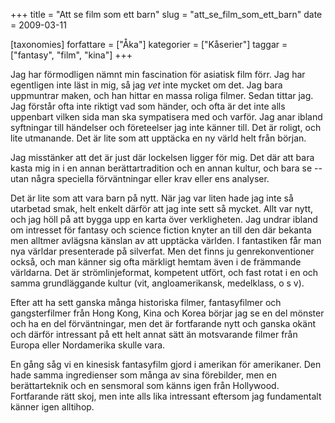 +++
title = "Att se film som ett barn"
slug = "att_se_film_som_ett_barn"
date = 2009-03-11

[taxonomies]
forfattare = ["Åka"]
kategorier = ["Kåserier"]
taggar = ["fantasy", "film", "kina"]
+++

Jag har förmodligen nämnt min fascination för asiatisk film förr. Jag har egentligen inte läst in mig, så jag <em>vet</em> inte mycket om det. Jag bara uppmuntrar maken, och han hittar en massa roliga filmer. Sedan tittar jag. Jag förstår ofta inte riktigt vad som händer, och ofta är det inte alls uppenbart vilken sida man ska sympatisera med och varför. Jag anar ibland syftningar till händelser och företeelser jag inte känner till. Det är roligt, och lite utmanande. Det är lite som att upptäcka en ny värld helt från början.

Jag misstänker att det är just där lockelsen ligger för mig. Det där att bara kasta mig in i en annan berättartradition och en annan kultur, och bara se -- utan några speciella förväntningar eller krav eller ens analyser.

Det är lite som att vara barn på nytt. När jag var liten hade jag inte så utarbetad smak, helt enkelt därför att jag inte sett så mycket. Allt var nytt, och jag höll på att bygga upp en karta över verkligheten. Jag undrar ibland om intresset för fantasy och science fiction knyter an till den där bekanta men alltmer avlägsna känslan av att upptäcka världen. I fantastiken får man nya världar presenterade på silverfat. Men det finns ju genrekonventioner också, och man känner sig ofta märkligt hemtam även i de främmande världarna. Det är strömlinjeformat, kompetent utfört, och fast rotat i en och samma grundläggande kultur (vit, angloamerikansk, medelklass, o s v).

Efter att ha sett ganska många historiska filmer, fantasyfilmer och gangsterfilmer från Hong Kong, Kina och Korea börjar jag se en del mönster och ha en del förväntningar, men det är fortfarande nytt och ganska okänt och därför intressant på ett helt annat sätt än motsvarande filmer från Europa eller Nordamerika skulle vara.

En gång såg vi en kinesisk fantasyfilm gjord i amerikan för amerikaner. Den hade samma ingredienser som många av sina förebilder, men en berättarteknik och en sensmoral som känns igen från Hollywood. Fortfarande rätt skoj, men inte alls lika intressant eftersom jag fundamentalt känner igen alltihop.
